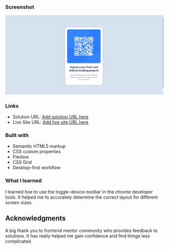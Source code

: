 ### Screenshot

![](./images/screenshot.jpg)

### Links

- Solution URL: [Add solution URL here](https://github.com/JohnIdenyi/QR-code-component-frontendmentor)
- Live Site URL: [Add live site URL here](https://qr-code-component-design.netlify.app/)

### Built with

- Semantic HTML5 markup
- CSS custom properties
- Flexbox
- CSS Grid
- Desktop-first workflow

### What I learned

I learned hoe to use the toggle-device-toolbar in the chrome developer tools. It helped me to accurately determine the correct layout for different screen sizes.

## Acknowledgments

A big thank you to frontend mentor community who provides feedback to solutions. It has really helped me gain confidence and find things less complicated.